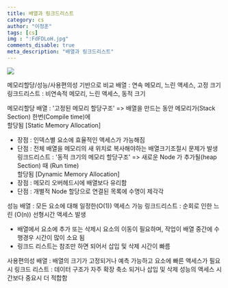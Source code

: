 ```yaml
---
title: 배열과 링크드리스트
category: cs
author: "이정훈"
tags: [cs]
img : ":FdFDLoH.jpg"
comments_disable: true
meta_description: "배열과 링크드리스트"
---
```


![](https://i.imgur.com/FdFDLoH.jpg)

메모리할당/성능/사용편의성 기반으로 비교
배열 : 연속 메모리, 느린 액세스, 고정 크기
링크드리스트 : 비연속적 메모리, 느린 액세스, 동적 크기

메모리할당
배열 : '고정된 메모리 할당구조' => 배열을 만드는 동안 메모리가(Stack Section) 한번(Compile time)에   
할당됨 [Static Memory Allocation]
- 장점 : 인덱스별 요소에 효율적인 액세스가 가능해짐
- 단점 : 전체 배열을 메모리의 새 위치로 복사해야하는 배열크기조절시 문제가 발생
링크드리스트 : '동적 크기의 메모리 할당구조' => 새로운 Node 가 추가될(heap Section) 때 (Run time)   
할당됨 [Dynamic Memory Allocation]
- 장점 : 메모리 오버헤드시에 배열보다 유리함
- 단점 : 개별적 Node 할당으로 연결된 목록에 수명이 제각각

성능
배열 : 모든 요소에 대해 일정한(O(1)) 액세스 가능
링크드리스트 : 순회로 인한 느린 (O(n)) 선형시간 액세스 발생
- 배열에서 요소에 추가 또는 삭제시 요소의 이동이 필요하며, 작업이 배열 중간에 수행경우 시간이 많이 소요 됨
- 링크드 리스트는 참조만 하면 되어서 삽입 및 삭제 시간이 빠름

사용편의성
배열 : 배열의 크기가 고정되거나 예측 가능하고 요소에 빠른 액세스가 필요 시
링크드 리스트 : 데이터 구조가 자주 확장 축소 되거나 삽입 및 삭제 성능의 액세스 시간보다 중요시  더 적합함


